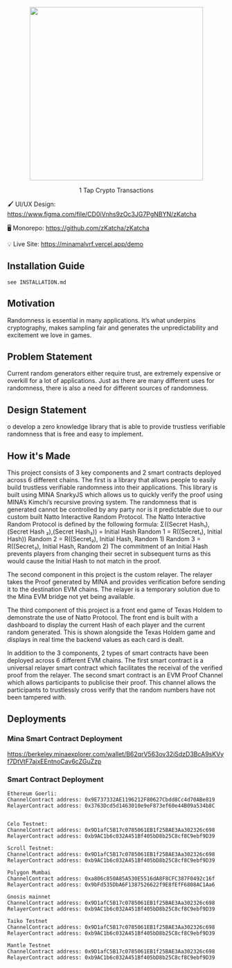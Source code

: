 <p align="center">
<img src="docs/Logo.png" width=400/>

<p align="center">
1 Tap Crypto Transactions

🖌️ UI/UX Design: 
<https://www.figma.com/file/CD0iVnhs9zOc3JG7PgNBYN/zKatcha>

🖥️ Monorepo: <https://github.com/zKatcha/zKatcha>

💡 Live Site: <https://minamalvrf.vercel.app/demo>

## Installation Guide

`see INSTALLATION.md`

## Motivation

Randomness is essential in many applications. It’s what underpins cryptography, makes sampling fair and generates the unpredictability and excitement we love in games.

## Problem Statement
Current random generators either require trust, are extremely expensive or overkill for a lot of applications. Just as there are many different uses for randomness, there is also a need for different sources of randomness.

## Design Statement

o develop a zero knowledge library that is able to provide trustless verifiable randomness that is free and easy to implement.

## How it's Made
This project consists of 3 key components and 2 smart contracts deployed across 6 different chains. The first is a library that allows people to easily build trustless verifiable randomness into their applications. This library is built using MINA SnarkyJS which allows us to quickly verify the proof using MINA’s Kimchi’s recursive proving system. The randomness that is generated cannot be controlled by any party nor is it predictable due to our custom built Natto Interactive Random Protocol. The Natto Interactive Random Protocol is defined by the following formula: Σ((Secret Hash₁), (Secret Hash ₂),(Secret Hash₃)) = Initial Hash Random 1 = R((Secret₁), Initial Hash)) Random 2 = R((Secret₂), Initial Hash, Random 1) Random 3 = R((Secret₃), Initial Hash, Random 2) The commitment of an Initial Hash prevents players from changing their secret in subsequent turns as this would cause the Initial Hash to not match in the proof.

The second component in this project is the custom relayer. The relayer takes the Proof generated by MINA and provides verification before sending it to the destination EVM chains. The relayer is a temporary solution due to the Mina EVM bridge not yet being available.

The third component of this project is a front end game of Texas Holdem to demonstrate the use of Natto Protocol. The front end is built with a dashboard to display the current Hash of each player and the current random generated. This is shown alongside the Texas Holdem game and displays in real time the backend values as each card is dealt.

In addition to the 3 components, 2 types of smart contracts have been deployed across 6 different EVM chains. The first smart contract is a universal relayer smart contract which facilitates the receival of the verified proof from the relayer. The second smart contract is an EVM Proof Channel which allows participants to publicise their proof. This channel allows the participants to trustlessly cross verify that the random numbers have not been tampered with.

## Deployments

### Mina Smart Contract Deployment
https://berkeley.minaexplorer.com/wallet/B62qrV563ov32iSdzD3BcA9sKVyf7DtVtF7ajxEEntnoCav6cZGuZzp

### Smart Contract Deployment
```
Ethereum Goerli:
ChannelContract address: 0x9E737332AE1196212F80627Cbdd8Cc4d70ABe819
RelayerContract address: 0x3763Dcd5d1463010e9eF873ef60e44B09a534b8C


Celo Testnet:
ChannelContract address: 0x9D1afC5B17c0785061EB1f25BAE3Aa302326c698
RelayerContract address: 0xb9AC1b6c032A451Bf405bD8b25C8cf8C9ebf9D39

Scroll Testnet:
ChannelContract address: 0x9D1afC5B17c0785061EB1f25BAE3Aa302326c698
RelayerContract address: 0xb9AC1b6c032A451Bf405bD8b25C8cf8C9ebf9D39

Polygon Mumbai
ChannelContract address: 0xa806c850A85A530E5516dA8F8CFC387F0492c16f
RelayerContract address: 0x9bFd535DbA6F1387526622f9E8fEfF6808AC1Aa6

Gnosis mainnet
ChannelContract address: 0x9D1afC5B17c0785061EB1f25BAE3Aa302326c698
RelayerContract address: 0xb9AC1b6c032A451Bf405bD8b25C8cf8C9ebf9D39

Taiko Testnet
ChannelContract address: 0x9D1afC5B17c0785061EB1f25BAE3Aa302326c698
RelayerContract address: 0xb9AC1b6c032A451Bf405bD8b25C8cf8C9ebf9D39

Mantle Testnet
ChannelContract address: 0x9D1afC5B17c0785061EB1f25BAE3Aa302326c698
RelayerContract address: 0xb9AC1b6c032A451Bf405bD8b25C8cf8C9ebf9D39
```

